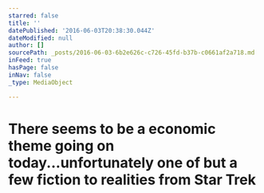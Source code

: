 ```yaml
---
starred: false
title: ''
datePublished: '2016-06-03T20:38:30.044Z'
dateModified: null
author: []
sourcePath: _posts/2016-06-03-6b2e626c-c726-45fd-b37b-c0661af2a718.md
inFeed: true
hasPage: false
inNav: false
_type: MediaObject

---
```

# There seems to be a economic theme going on today...unfortunately one of but a few fiction to realities from Star Trek